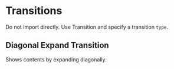 # Transitions
Do not import directly. Use Transition and specify a transition `type`.

## Diagonal Expand Transition
Shows contents by expanding diagonally.

